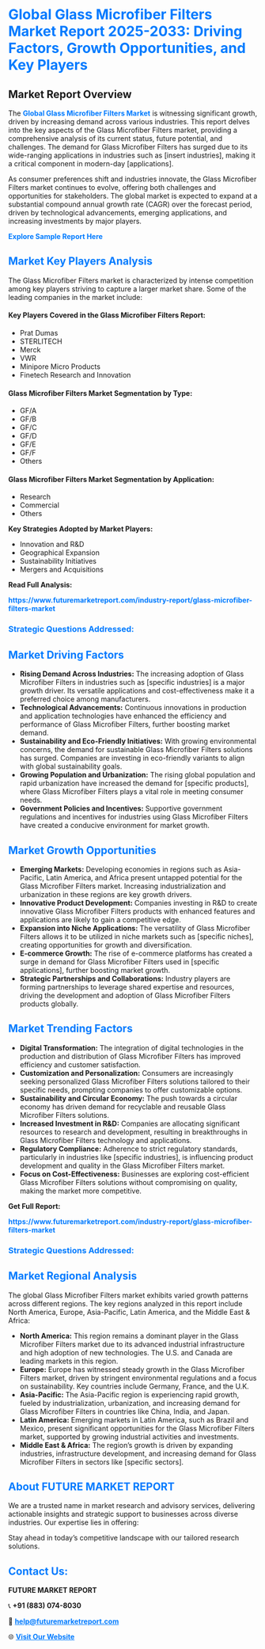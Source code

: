 <h1 style="color: #007BFF;">Global Glass Microfiber Filters Market Report 2025-2033: Driving Factors, Growth Opportunities, and Key Players</h1>

<section id="overview">
<h2>Market Report Overview</h2>
<p>The <a href="https://www.futuremarketreport.com/industry-report/glass-microfiber-filters-market" style="color: #007BFF; text-decoration: none;"><strong>Global Glass Microfiber Filters Market</strong></a> is witnessing significant growth, driven by increasing demand across various industries. This report delves into the key aspects of the Glass Microfiber Filters market, providing a comprehensive analysis of its current status, future potential, and challenges. The demand for Glass Microfiber Filters has surged due to its wide-ranging applications in industries such as [insert industries], making it a critical component in modern-day [applications].</p>
<p>As consumer preferences shift and industries innovate, the Glass Microfiber Filters market continues to evolve, offering both challenges and opportunities for stakeholders. The global market is expected to expand at a substantial compound annual growth rate (CAGR) over the forecast period, driven by technological advancements, emerging applications, and increasing investments by major players.</p>
</section>

<section id="overview">
<p><a href="https://www.futuremarketreport.com/request-sample/reportId=61355" style="color: #007BFF; text-decoration: none;"><strong>Explore Sample Report Here</strong></a></p>
</section>

<section id="key-players">
<h2 style="color: #007BFF;">Market Key Players Analysis</h2>
<p>The Glass Microfiber Filters market is characterized by intense competition among key players striving to capture a larger market share. Some of the leading companies in the market include:</p>
<h4>Key Players Covered in the Glass Microfiber Filters Report:</h4>
<ul><li>Prat Dumas</li><li>STERLITECH</li><li>Merck</li><li>VWR</li><li>Minipore Micro Products</li><li>Finetech Research and Innovation</li></ul>
<h4>Glass Microfiber Filters Market Segmentation by Type:</h4>
<ul><li>GF/A</li><li>GF/B</li><li>GF/C</li><li>GF/D</li><li>GF/E</li><li>GF/F</li><li>Others</li></ul>

<h4>Glass Microfiber Filters Market Segmentation by Application:</h4>
<ul><li>Research</li><li>Commercial</li><li>Others</li></ul>
<p><strong>Key Strategies Adopted by Market Players:</strong></p>
<ul>
<li>Innovation and R&D</li>
<li>Geographical Expansion</li>
<li>Sustainability Initiatives</li>
<li>Mergers and Acquisitions</li>
</ul>
</section>

<section>
<p><strong>Read Full Analysis: </strong></p><a href="https://www.futuremarketreport.com/industry-report/glass-microfiber-filters-market" style="color: #007BFF; text-decoration: none;"><strong>https://www.futuremarketreport.com/industry-report/glass-microfiber-filters-market</strong></a>
<h3 style="color: #007BFF;">Strategic Questions Addressed:</h3>
</section>

<section id="driving-factors">
<h2 style="color: #007BFF;">Market Driving Factors</h2>
<ul>
<li><strong>Rising Demand Across Industries:</strong> The increasing adoption of Glass Microfiber Filters in industries such as [specific industries] is a major growth driver. Its versatile applications and cost-effectiveness make it a preferred choice among manufacturers.</li>
<li><strong>Technological Advancements:</strong> Continuous innovations in production and application technologies have enhanced the efficiency and performance of Glass Microfiber Filters, further boosting market demand.</li>
<li><strong>Sustainability and Eco-Friendly Initiatives:</strong> With growing environmental concerns, the demand for sustainable Glass Microfiber Filters solutions has surged. Companies are investing in eco-friendly variants to align with global sustainability goals.</li>
<li><strong>Growing Population and Urbanization:</strong> The rising global population and rapid urbanization have increased the demand for [specific products], where Glass Microfiber Filters plays a vital role in meeting consumer needs.</li>
<li><strong>Government Policies and Incentives:</strong> Supportive government regulations and incentives for industries using Glass Microfiber Filters have created a conducive environment for market growth.</li>
</ul>
</section>

<section id="growth-opportunities">
<h2 style="color: #007BFF;">Market Growth Opportunities</h2>
<ul>
<li><strong>Emerging Markets:</strong> Developing economies in regions such as Asia-Pacific, Latin America, and Africa present untapped potential for the Glass Microfiber Filters market. Increasing industrialization and urbanization in these regions are key growth drivers.</li>
<li><strong>Innovative Product Development:</strong> Companies investing in R&D to create innovative Glass Microfiber Filters products with enhanced features and applications are likely to gain a competitive edge.</li>
<li><strong>Expansion into Niche Applications:</strong> The versatility of Glass Microfiber Filters allows it to be utilized in niche markets such as [specific niches], creating opportunities for growth and diversification.</li>
<li><strong>E-commerce Growth:</strong> The rise of e-commerce platforms has created a surge in demand for Glass Microfiber Filters used in [specific applications], further boosting market growth.</li>
<li><strong>Strategic Partnerships and Collaborations:</strong> Industry players are forming partnerships to leverage shared expertise and resources, driving the development and adoption of Glass Microfiber Filters products globally.</li>
</ul>
</section>

<section id="trending-factors">
<h2 style="color: #007BFF;">Market Trending Factors</h2>
<ul>
<li><strong>Digital Transformation:</strong> The integration of digital technologies in the production and distribution of Glass Microfiber Filters has improved efficiency and customer satisfaction.</li>
<li><strong>Customization and Personalization:</strong> Consumers are increasingly seeking personalized Glass Microfiber Filters solutions tailored to their specific needs, prompting companies to offer customizable options.</li>
<li><strong>Sustainability and Circular Economy:</strong> The push towards a circular economy has driven demand for recyclable and reusable Glass Microfiber Filters solutions.</li>
<li><strong>Increased Investment in R&D:</strong> Companies are allocating significant resources to research and development, resulting in breakthroughs in Glass Microfiber Filters technology and applications.</li>
<li><strong>Regulatory Compliance:</strong> Adherence to strict regulatory standards, particularly in industries like [specific industries], is influencing product development and quality in the Glass Microfiber Filters market.</li>
<li><strong>Focus on Cost-Effectiveness:</strong> Businesses are exploring cost-efficient Glass Microfiber Filters solutions without compromising on quality, making the market more competitive.</li>
</ul>
</section>

<section>
<p><strong>Get Full Report: </strong></p><a href="https://www.futuremarketreport.com/industry-report/glass-microfiber-filters-market" style="color: #007BFF; text-decoration: none;"><strong>https://www.futuremarketreport.com/industry-report/glass-microfiber-filters-market</strong></a>
<h3 style="color: #007BFF;">Strategic Questions Addressed:</h3>
</section>


<section id="regional-analysis">
<h2 style="color: #007BFF;">Market Regional Analysis</h2>
<p>The global Glass Microfiber Filters market exhibits varied growth patterns across different regions. The key regions analyzed in this report include North America, Europe, Asia-Pacific, Latin America, and the Middle East & Africa:</p>
<ul>
<li><strong>North America:</strong> This region remains a dominant player in the Glass Microfiber Filters market due to its advanced industrial infrastructure and high adoption of new technologies. The U.S. and Canada are leading markets in this region.</li>
<li><strong>Europe:</strong> Europe has witnessed steady growth in the Glass Microfiber Filters market, driven by stringent environmental regulations and a focus on sustainability. Key countries include Germany, France, and the U.K.</li>
<li><strong>Asia-Pacific:</strong> The Asia-Pacific region is experiencing rapid growth, fueled by industrialization, urbanization, and increasing demand for Glass Microfiber Filters in countries like China, India, and Japan.</li>
<li><strong>Latin America:</strong> Emerging markets in Latin America, such as Brazil and Mexico, present significant opportunities for the Glass Microfiber Filters market, supported by growing industrial activities and investments.</li>
<li><strong>Middle East & Africa:</strong> The region’s growth is driven by expanding industries, infrastructure development, and increasing demand for Glass Microfiber Filters in sectors like [specific sectors].</li>
</ul>
</section>

<footer>
<h2 style="color: #007BFF;">About FUTURE MARKET REPORT</h2>
<p>We are a trusted name in market research and advisory services, delivering actionable insights and strategic support to businesses across diverse industries. Our expertise lies in offering:</p>

<p>Stay ahead in today’s competitive landscape with our tailored research solutions.</p>

<h2 style="color: #007BFF;">Contact Us:</h2>
<p><strong>FUTURE MARKET REPORT</strong></p>
<p>📞 <strong>+91 (883) 074-8030</strong></p>
<p>📧 <strong><a href="mailto:help@futuremarketreport.com" style="color: #007BFF;">help@futuremarketreport.com</a></strong></p>
<p>🌐 <strong><a href="https://www.futuremarketreport.com/" style="color: #007BFF;">Visit Our Website</a></strong></p>
</footer>